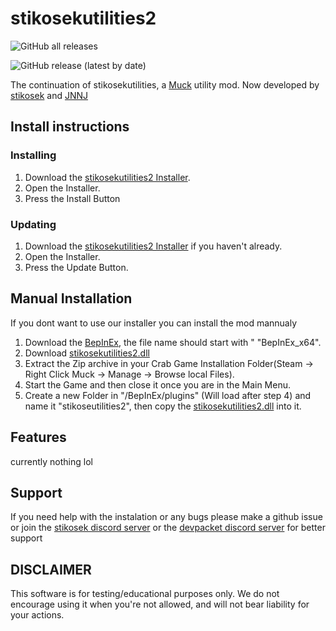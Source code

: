 # stikosekutilities2


![GitHub all releases](https://img.shields.io/github/downloads/Dev-Packet/stikosekutilities2/total?color=%23FF8C00&style=flat-square) 

![GitHub release (latest by date)](https://img.shields.io/github/v/release/Dev-Packet/stikosekutilities2?style=flat-square)

The continuation of stikosekutilities, a [Muck](https://store.steampowered.com/app/1625450/Muck/) utility mod.
Now developed by [stikosek](https://www.github.com/stikosek) and [JNNJ](https://www.github.com/CodeName-Anti)



## Install instructions
### Installing
 1. Download the [stikosekutilities2 Installer](https://github.com/Dev-Packet/stikosekutilities2-installer/releases/latest/download/stikosekutilities2_Installer.exe).
 2. Open the Installer.
 3. Press the Install Button

### Updating
1. Download the [stikosekutilities2 Installer](https://github.com/Dev-Packet/stikosekutilities2-installer/releases/latest/download/stikosekutilities2_Installer.exe) if you haven't already.
 2. Open the Installer.
 3. Press the Update Button.


## Manual Installation
If you dont want to use our installer you can install the mod mannualy

 1. Download the [BepInEx](https://github.com/BepInEx/BepInEx/releases), the file name should start with " "BepInEx_x64".
 2. Download [stikosekutilities2.dll](https://github.com/Dev-Packet/stikosekutilities2/releases/latest/download/stikosekutilities2.dll)
 3. Extract the Zip archive in your Crab Game Installation Folder(Steam -> Right Click Muck -> Manage -> Browse local Files).
 4. Start the Game and then close it once you are in the Main Menu.
 5. Create a new Folder in "/BepInEx/plugins" (Will load after step 4) and name it "stikoseutilities2", then copy the [stikosekutilities2.dll](https://github.com/Dev-Packet/stikosekutilities2/releases/latest/download/stikosekutilities2.dll) into it.

## Features
   currently nothing lol

## Support
If you need help with the instalation or any bugs please make a github issue or join the [stikosek discord server](https://discord.gg/dzXxU7jwGt) or the [devpacket discord server](https://discord.gg/dzXxU7jwGt) for better support 

## DISCLAIMER
This software is for testing/educational purposes only. We do not encourage using it when you're not allowed, and will not bear liability for your actions.

